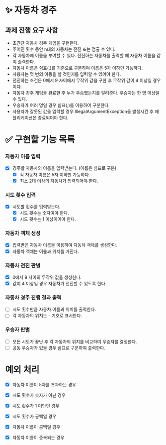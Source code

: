 # ✨ 자동차 경주
## 과제 진행 요구 사항
- 초간단 자동차 경주 게임을 구현한다.
- 주어진 횟수 동안 n대의 자동차는 전진 또는 멈출 수 있다.
- 각 자동차에 이름을 부여할 수 있다. 전진하는 자동차를 출력할 때 자동차 이름을 같이 출력한다.
- 자동차 이름은 쉼표(,)를 기준으로 구분하며 이름은 5자 이하만 가능하다.
- 사용자는 몇 번의 이동을 할 것인지를 입력할 수 있어야 한다.
- 전진하는 조건은 0에서 9 사이에서 무작위 값을 구한 후 무작위 값이 4 이상일 경우이다.
- 자동차 경주 게임을 완료한 후 누가 우승했는지를 알려준다. 우승자는 한 명 이상일 수 있다.
- 우승자가 여러 명일 경우 쉼표(,)를 이용하여 구분한다.
- 사용자가 잘못된 값을 입력할 경우 IllegalArgumentException을 발생시킨 후 애플리케이션은 종료되어야 한다.
# ✅ 구현할 기능 목록

### 자동차 이름 입력
- [x] 경주할 자동차의 이름을 입력받는다. (이름은 쉼표로 구분)
  - [x] 각 자동차 이름은 5자 이하만 가능하다.
  - [x] 최소 2대 이상의 자동차가 입력되어야 한다.
### 시도 횟수 입력
- [x] 시도할 횟수를 입력받는다.
  - [x] 시도 횟수는 숫자여야 한다.
  - [x] 시도 횟수는 1 이상이어야 한다.
### 자동차 객체 생성
- [x] 입력받은 자동차 이름을 이용하여 자동차 객체를 생성한다.
- [x] 자동차 객체는 이름과 위치를 가진다.
### 자동차 전진 판별
- [x] 0에서 9 사이의 무작위 값을 생성한다.
- [x] 값이 4 이상일 경우 자동차가 전진할 수 있도록 한다.
### 자동차 경주 진행 결과 출력
- [ ] 시도 횟수만큼 자동차 이름과 위치를 출력한다.
- [ ] 각 자동차의 위치는 - 기호로 표시한다.
### 우승자 판별
- [ ] 모든 시도가 끝난 후 각 자동차의 위치를 비교하여 우승자를 결정한다.
- [ ] 공동 우승자가 있을 경우 쉼표로 구분하여 출력한다.

# 예외 처리
- [x] 자동차 이름이 5자를 초과하는 경우
- [x] 시도 횟수가 숫자가 아닌 경우
- [x] 시도 횟수가 1 미만인 경우
- [x] 시도 횟수가 공백일 경우
- [x] 자동차 이름이 공백일 경우
- [x] 자동차 이름이 중복되는 경우

